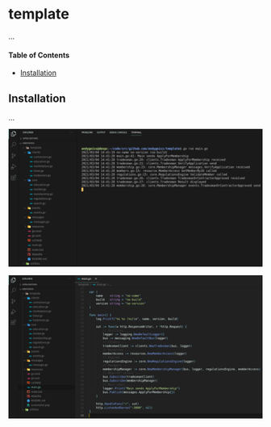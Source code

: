 # template

...

#### Table of Contents

- [Installation]()

## Installation

...

![screenshot](screenshot.png)

![screenshot2](screenshot2.png)
